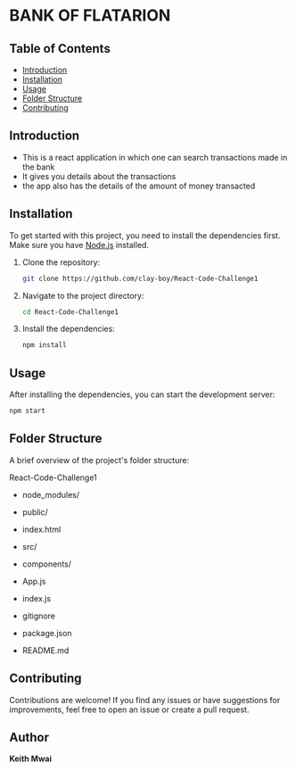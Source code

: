 # BANK OF FLATARION



## Table of Contents

- [Introduction](#introduction)
- [Installation](#installation)
- [Usage](#usage)
- [Folder Structure](#folder-structure)
- [Contributing](#contributing)


## Introduction

- This is a react application in which one can search transactions made in the bank
- It gives you details about the transactions
- the app also has the details of the amount of money transacted

## Installation

To get started with this project, you need to install the dependencies first. Make sure you have [Node.js](https://nodejs.org/) installed.

1. Clone the repository:
    ```sh
    git clone https://github.com/clay-boy/React-Code-Challenge1
    ```

2. Navigate to the project directory:
    ```sh
    cd React-Code-Challenge1
    ```

3. Install the dependencies:
    ```sh
    npm install
    ```

## Usage

After installing the dependencies, you can start the development server:
```bash
npm start
```

## Folder Structure
A brief overview of the project's folder structure:

React-Code-Challenge1
- node_modules/
 - public/
- index.html

- src/
- components/
- App.js
- index.js

- gitignore
- package.json
- README.md


## Contributing
   Contributions are welcome! If you find any issues or have suggestions for improvements, feel free to open an issue or create a pull request.



## Author
**Keith Mwai**
